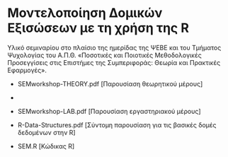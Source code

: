 # Μοντελοποίηση Δομικών Εξισώσεων με τη χρήση της R 

Υλικό σεμιναρίου στο πλαίσιο της ημερίδας της ΨΕΒΕ και του Τμήματος Ψυχολογίας του Α.Π.Θ. «Ποσοτικές και Ποιοτικές Μεθοδολογικές Προσεγγίσεις στις Επιστήμες της Συμπεριφοράς: Θεωρία και Πρακτικές Εφαρμογές».

* SEMworkshop-THEORY.pdf [Παρουσίαση θεωρητικού μέρους]
* 
* SEMworkshop-LAB.pdf [Παρουσίαση εργαστηριακού μέρους]

* R-Data-Structures.pdf [Σύντομη παρουσίαση για τις βασικές δομές δεδομένων στην R]

* SEM.R [Κώδικας R]
